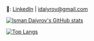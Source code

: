 📩: [LinkedIn](https://www.linkedin.com/in/idaiyrov/) | idaiyrov@gmail.com

[![Isman Daiyrov's GitHub stats](https://github-readme-stats.vercel.app/api?username=IsmanDaiyrov&show_icons=true&theme=dark)](https://github.com/anuraghazra/github-readme-stats)

[![Top Langs](https://github-readme-stats.vercel.app/api/top-langs/?username=IsmanDaiyrov&layout=compact&theme=dark)](https://github.com/anuraghazra/github-readme-stats)


<!---
IsmanDaiyrov/IsmanDaiyrov is a ✨ special ✨ repository because its `README.md` (this file) appears on your GitHub profile.
You can click the Preview link to take a look at your changes.
--->
